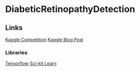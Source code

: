 # DiabeticRetinopathyDetection

## Links

[Kaggle Competition](https://www.kaggle.com/c/diabetic-retinopathy-detection)
[Kaggle Blog Post](https://www.kaggle.com/c/diabetic-retinopathy-detection/forums/t/15617/team-o-o-solution-summary)

### Libraries
[Tensorflow](https://www.tensorflow.org/)
[Sci-kit Learn](http://scikit-learn.org/)

